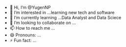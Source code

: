 - 👋 Hi, I’m @YugenNP
- 👀 I’m interested in ...learning new tech and software
- 🌱 I’m currently learning ...Data Analyst and Data Sciece
- 💞️ I’m looking to collaborate on ...
- 📫 How to reach me ...
- 😄 Pronouns: ...
- ⚡ Fun fact: ...

<!---
YugenNP/YugenNP is a ✨ special ✨ repository because its `README.md` (this file) appears on your GitHub profile.
You can click the Preview link to take a look at your changes.
--->
